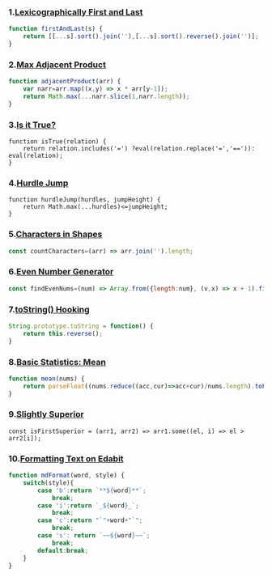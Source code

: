 ### 1.[Lexicographically First and Last](https://edabit.com/challenge/m6GYKsereS6JdARGW)
```javascript
function firstAndLast(s) {
	return [[...s].sort().join(''),[...s].sort().reverse().join('')];
}
```
### 2.[Max Adjacent Product](edabit.com/challenge/gRtHcBJSZf6fTaz8g?tab=comments&commentId=khq7yk7RHDgeEHB2o)
```javascript
function adjacentProduct(arr) {
	var narr=arr.map((x,y) => x * arr[y-1]);
	return Math.max(...narr.slice(1,narr.length));
}
```
### 3.[Is it True?](https://edabit.com/challenge/b8XYLrNhqryNjkDPd)
```javscript
function isTrue(relation) {
	return relation.includes('=') ?eval(relation.replace('=','==')): eval(relation);
}
```
### 4.[Hurdle Jump](https://edabit.com/challenge/Hp9FitGXpKqdCW6Fd)
```javscript
function hurdleJump(hurdles, jumpHeight) {
	return Math.max(...hurdles)<=jumpHeight;
}
```
### 5.[Characters in Shapes](https://edabit.com/challenge/nkp5xkZwbBH5Ape8b)
```javascript
const countCharacters=(arr) => arr.join('').length;
```
### 6.[Even Number Generator](https://edabit.com/challenge/dNZmjoi3Lip2j4emx)
```javascript
const findEvenNums=(num) => Array.from({length:num}, (v,x) => x + 1).filter(z=>z%2===0);
```
### 7.[toString() Hooking](edabit.com/challenge/P8eaoczqtnNAkm7Gs)
```javascript
String.prototype.toString = function() {
	return this.reverse();
}
```
### 8.[Basic Statistics: Mean](https://edabit.com/challenge/WacpbmmhwWJ2Wgmy9)
```javascript
function mean(nums) {
	return parseFloat((nums.reduce((acc,cur)=>acc+cur)/nums.length).toFixed(1));
}
```
### 9.[Slightly Superior](https://edabit.com/challenge/xtHTBXjumRg5AhsT5)
```javscript
const isFirstSuperior = (arr1, arr2) => arr1.some((el, i) => el > arr2[i]);
```
### 10.[Formatting Text on Edabit](https://edabit.com/challenge/yxqTdf5a2PCbGKo9M)
```javascript
function mdFormat(word, style) {
	switch(style){
		case 'b':return `**${word}**`;
			break;
		case 'i':return `_${word}_`;
			break;
		case 'c':return "`"+word+"`";
			break;
		case 's': return `~~${word}~~`;
			break;
		default:break;
	}
}
```
